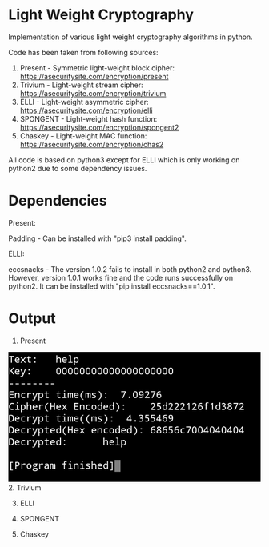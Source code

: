 # Light Weight Cryptography

Implementation of various light weight cryptography algorithms in python.

Code has been taken from following sources:

1. Present - Symmetric light-weight block cipher: https://asecuritysite.com/encryption/present
2. Trivium - Light-weight stream cipher: https://asecuritysite.com/encryption/trivium
3. ELLI - Light-weight asymmetric cipher: https://asecuritysite.com/encryption/elli
4. SPONGENT - Light-weight hash function: https://asecuritysite.com/encryption/spongent2
5. Chaskey - Light-weight MAC function: https://asecuritysite.com/encryption/chas2


All code is based on python3 except for ELLI which is only working on python2 due to some dependency issues.

# Dependencies

Present:

Padding - Can be installed with "pip3 install padding".

ELLI:

eccsnacks - The version 1.0.2 fails to install in both python2 and python3. However, version 1.0.1 works fine and the code runs successfully on python2. It can be installed with "pip install eccsnacks==1.0.1".

# Output

1. Present


![Present Android](/output/present_android.png)
2. Trivium

3. ELLI

4. SPONGENT

5. Chaskey
